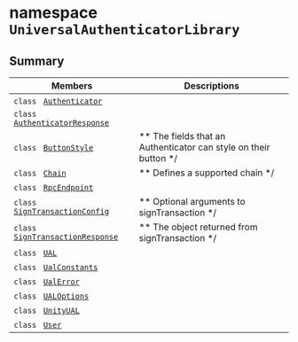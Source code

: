 # namespace `UniversalAuthenticatorLibrary` 

## Summary

 Members                                | Descriptions                                
----------------------------------------|---------------------------------------------
`class ` [`Authenticator`](UniversalAuthenticatorLibrary--Authenticator.md) | 
`class ` [`AuthenticatorResponse`](UniversalAuthenticatorLibrary--AuthenticatorResponse.md) | 
`class ` [`ButtonStyle`](UniversalAuthenticatorLibrary--ButtonStyle.md) | ** The fields that an Authenticator can style on their button */
`class ` [`Chain`](UniversalAuthenticatorLibrary--Chain.md) | ** Defines a supported chain */
`class ` [`RpcEndpoint`](UniversalAuthenticatorLibrary--RpcEndpoint.md) | 
`class ` [`SignTransactionConfig`](UniversalAuthenticatorLibrary--SignTransactionConfig.md) | ** Optional arguments to signTransaction */
`class ` [`SignTransactionResponse`](UniversalAuthenticatorLibrary--SignTransactionResponse.md) | ** The object returned from signTransaction */
`class ` [`UAL`](UniversalAuthenticatorLibrary--UAL.md) | 
`class ` [`UalConstants`](UniversalAuthenticatorLibrary--UalConstants.md) | 
`class ` [`UalError`](UniversalAuthenticatorLibrary--UalError.md) | 
`class ` [`UALOptions`](UniversalAuthenticatorLibrary--UALOptions.md) | 
`class ` [`UnityUAL`](UniversalAuthenticatorLibrary--UnityUAL.md) | 
`class ` [`User`](UniversalAuthenticatorLibrary--User.md) | 

